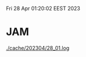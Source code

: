 Fri 28 Apr 01:20:02 EEST 2023
# JAM
<a href='./cache/202304/28_01.log'>./cache/202304/28_01.log</a>
